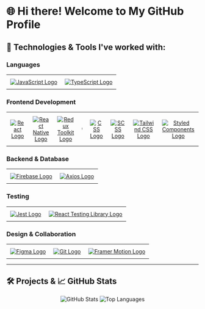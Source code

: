 # 🌐 Hi there! Welcome to My GitHub Profile

## 🚀 Technologies & Tools I've worked with: 

### Languages
<table align="center">
  <tr>
    <td align="center" style="padding: 10px;">
      <a href="https://www.javascript.com/" target="_blank">
        <img src="https://cdn.worldvectorlogo.com/logos/javascript-1.svg" alt="JavaScript Logo" width="40" height="40"/>
      </a>
    </td>
    <td align="center" style="padding: 10px;">
      <a href="https://www.typescriptlang.org/" target="_blank">
        <img src="https://cdn.worldvectorlogo.com/logos/typescript.svg" alt="TypeScript Logo" width="40" height="40"/>
      </a>
    </td>
  </tr>
</table>

### Frontend Development
<table align="center">
  <tr>
    <td align="center" style="padding: 10px;">
      <a href="https://reactjs.org/" target="_blank">
        <img src="https://cdn.worldvectorlogo.com/logos/react-2.svg" alt="React Logo" width="40" height="40"/>
      </a>
    </td>
    <td align="center" style="padding: 10px;">
      <a href="https://reactnative.dev/" target="_blank">
        <img src="https://cdn.worldvectorlogo.com/logos/react-native-1.svg" alt="React Native Logo" width="40" height="40"/>
      </a>
    </td>
    <td align="center" style="padding: 10px;">
      <a href="https://redux-toolkit.js.org/" target="_blank">
        <img src="https://cdn.worldvectorlogo.com/logos/redux.svg" alt="Redux Toolkit Logo" width="40" height="40"/>
      </a>
    </td>
    <td align="center" style="padding: 10px;">
      <a href="https://nextjs.org/" target="_blank">
        <img src="https://raw.githubusercontent.com/devicons/devicon/master/icons/nextjs/nextjs-original-wordmark.svg" alt="Next.js Logo" width="40" height="40"/>
      </a>
    </td>
    <td align="center" style="padding: 10px;">
      <a href="https://developer.mozilla.org/en-US/docs/Web/CSS" target="_blank">
        <img src="https://cdn.worldvectorlogo.com/logos/css-3.svg" alt="CSS Logo" width="40" height="40"/>
      </a>
    </td>
    <td align="center" style="padding: 10px;">
      <a href="https://sass-lang.com/" target="_blank">
        <img src="https://cdn.worldvectorlogo.com/logos/sass-1.svg" alt="SCSS Logo" width="40" height="40"/>
      </a>
    </td>
    <td align="center" style="padding: 10px;">
      <a href="https://tailwindcss.com/" target="_blank">
        <img src="https://cdn.worldvectorlogo.com/logos/tailwind-css-2.svg" alt="Tailwind CSS Logo" width="40" height="40"/>
      </a>
    </td>
    <td align="center" style="padding: 10px;">
      <a href="https://styled-components.com/" target="_blank">
        <img src="https://cdn.worldvectorlogo.com/logos/styled-components-1.svg" alt="Styled Components Logo" width="40" height="40"/>
      </a>
    </td>
  </tr>
</table>

### Backend & Database
<table align="center">
  <tr>
    <td align="center" style="padding: 10px;">
      <a href="https://firebase.google.com/" target="_blank">
        <img src="https://cdn.worldvectorlogo.com/logos/firebase-1.svg" alt="Firebase Logo" width="40" height="40"/>
      </a>
    </td>
    <td align="center" style="padding: 10px;">
      <a href="https://www.axios.com/" target="_blank">
        <img src="https://cdn.worldvectorlogo.com/logos/axios.svg" alt="Axios Logo" width="40" height="40"/>
      </a>
    </td>
  </tr>
</table>

### Testing
<table align="center">
  <tr>
    <td align="center" style="padding: 10px;">
      <a href="https://jestjs.io/" target="_blank">
        <img src="https://cdn.worldvectorlogo.com/logos/jest-2.svg" alt="Jest Logo" width="70" height="70"/>
      </a>
    </td>
    <td align="center" style="padding: 10px;">
      <a href="https://testing-library.com/docs/react-testing-library/intro/" target="_blank">
        <img src="https://testing-library.com/img/octopus-64x64.png" alt="React Testing Library Logo" width="40" height="40"/>
      </a>
    </td>
  </tr>
</table>

### Design & Collaboration
<table align="center">
  <tr>
    <td align="center" style="padding: 10px;">
      <a href="https://www.figma.com/" target="_blank">
        <img src="https://cdn.worldvectorlogo.com/logos/figma-icon.svg" alt="Figma Logo" width="40" height="40"/>
      </a>
    </td>
    <td align="center" style="padding: 10px;">
      <a href="https://git-scm.com/" target="_blank">
        <img src="https://cdn.worldvectorlogo.com/logos/git-icon.svg" alt="Git Logo" width="40" height="40"/>
      </a>
    </td>
    <td align="center" style="padding: 10px;">
      <a href="https://www.framer.com/motion/" target="_blank">
        <img src="https://cdn.worldvectorlogo.com/logos/framer-motion.svg" alt="Framer Motion Logo" width="40" height="40"/>
      </a>
    </td>
  </tr>
</table>

---

## 🛠️ Projects & 📈 GitHub Stats

<p align="center">
  <img src="https://github-readme-stats.vercel.app/api?username=Kamildeeal&show_icons=true&theme=radical" alt="GitHub Stats" width="48%"/>
  <img src="https://github-readme-stats.vercel.app/api/top-langs/?username=Kamildeeal&layout=compact&theme=radical" alt="Top Languages" width="48%"/>
</p>
